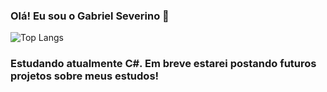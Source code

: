 
### Olá! Eu sou o Gabriel Severino 👋

![Top Langs](https://github-readme-stats.vercel.app/api/top-langs/?username=gabrielfsev&size_weight=0.5&count_weight=0.5)

### Estudando atualmente C#. Em breve estarei postando futuros projetos sobre meus estudos!
